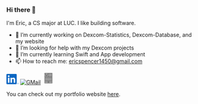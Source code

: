 ### Hi there 👋

I'm Eric, a CS major at LUC. I like building software.

- 🔭 I’m currently working on Dexcom-Statistics, Dexcom-Database, and my website
- 🤔 I’m looking for help with my Dexcom projects
- 🌱 I’m currently learning Swift and App development
- 📫 How to reach me: ericspencer1450@gmail.com

[<img src="linkedin.svg" alt="LinkedIn" width="32px">](https://linkedin.com/in/ericspencer00)
[<img src="gmail.svg" alt="GMail" width="32px">](mailto:ericspencer1450@gmail.com)
[<img src="cv_icon.png" alt="CV" width="32px">](https://ericspencer00.github.io/Images/EricSpencerResume.pdf)



You can check out my portfolio website [here](https://EricSpencer00.github.io).



